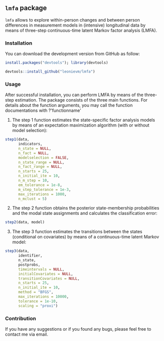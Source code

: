 	
## `lmfa` package
 
`lmfa` allows to explore within-person changes and between person differences in measurement models in (intensive) longitudinal data by means of three-step continuous-time latent Markov factor analysis (LMFA).
 
### Installation
You can download the development version from GitHub as follow:

```R
install.packages("devtools"); library(devtools)

devtools::install_github("leonievm/lmfa")
```

 
### Usage
 
After successful installation, you can perform LMFA by means of the three-step estimation. The package consists of the three main functions. For details about the function arguments, you may call the function documentations with ?'functionname' 

1. The step 1 function estimates the state-specific factor analysis models by means of an expectation maximization algorithm (with or without model selection):
```R
step1(data,
      indicators,
      n_state = NULL,
      n_fact = NULL, 
      modelselection = FALSE, 
      n_state_range = NULL, 
      n_fact_range = NULL,
      n_starts = 25,
      n_initial_ite = 10,
      n_m_step = 10,
      em_tolerance = 1e-8, 
      m_step_tolerance = 1e-3, 
      max_iterations = 1000,
      n_mclust = 5)
```

2. The step 2 function obtains the posterior state-membership probabilities and the modal state assignments and calculates the classification error: 
```R
step2(data, model)
```

3. The step 3 function estimates the transitions between the states (conditional on covariates) by means of a continuous-time latent Markov model:
```R
step3(data,
      identifier,
      n_state,
      postprobs,
      timeintervals = NULL,
      initialCovariates = NULL,
      transitionCovariates = NULL,
      n_starts = 25,
      n_initial_ite = 10,
      method = "BFGS",
      max_iterations = 10000,
      tolerance = 1e-10,
      scaling = "proxi")
```

### Contribution

If you have any suggestions or if you found any bugs, please feel free to contact me via email.
